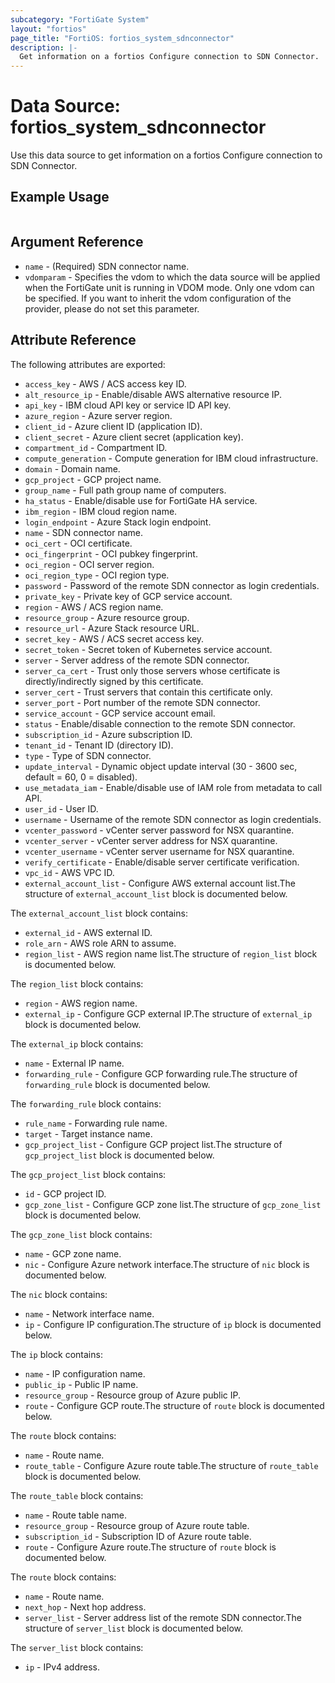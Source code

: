 ```yaml
---
subcategory: "FortiGate System"
layout: "fortios"
page_title: "FortiOS: fortios_system_sdnconnector"
description: |-
  Get information on a fortios Configure connection to SDN Connector.
---
```


# Data Source: fortios_system_sdnconnector
Use this data source to get information on a fortios Configure connection to SDN Connector.


## Example Usage

```hcl

```

## Argument Reference

* `name` - (Required) SDN connector name.
* `vdomparam` - Specifies the vdom to which the data source will be applied when the FortiGate unit is running in VDOM mode. Only one vdom can be specified. If you want to inherit the vdom configuration of the provider, please do not set this parameter.

## Attribute Reference

The following attributes are exported:

* `access_key` - AWS / ACS access key ID.
* `alt_resource_ip` - Enable/disable AWS alternative resource IP.
* `api_key` - IBM cloud API key or service ID API key.
* `azure_region` - Azure server region.
* `client_id` - Azure client ID (application ID).
* `client_secret` - Azure client secret (application key).
* `compartment_id` - Compartment ID.
* `compute_generation` - Compute generation for IBM cloud infrastructure.
* `domain` - Domain name.
* `gcp_project` - GCP project name.
* `group_name` - Full path group name of computers.
* `ha_status` - Enable/disable use for FortiGate HA service.
* `ibm_region` - IBM cloud region name.
* `login_endpoint` - Azure Stack login endpoint.
* `name` - SDN connector name.
* `oci_cert` - OCI certificate.
* `oci_fingerprint` - OCI pubkey fingerprint.
* `oci_region` - OCI server region.
* `oci_region_type` - OCI region type.
* `password` - Password of the remote SDN connector as login credentials.
* `private_key` - Private key of GCP service account.
* `region` - AWS / ACS region name.
* `resource_group` - Azure resource group.
* `resource_url` - Azure Stack resource URL.
* `secret_key` - AWS / ACS secret access key.
* `secret_token` - Secret token of Kubernetes service account.
* `server` - Server address of the remote SDN connector.
* `server_ca_cert` - Trust only those servers whose certificate is directly/indirectly signed by this certificate.
* `server_cert` - Trust servers that contain this certificate only.
* `server_port` - Port number of the remote SDN connector.
* `service_account` - GCP service account email.
* `status` - Enable/disable connection to the remote SDN connector.
* `subscription_id` - Azure subscription ID.
* `tenant_id` - Tenant ID (directory ID).
* `type` - Type of SDN connector.
* `update_interval` - Dynamic object update interval (30 - 3600 sec, default = 60, 0 = disabled).
* `use_metadata_iam` - Enable/disable use of IAM role from metadata to call API.
* `user_id` - User ID.
* `username` - Username of the remote SDN connector as login credentials.
* `vcenter_password` - vCenter server password for NSX quarantine.
* `vcenter_server` - vCenter server address for NSX quarantine.
* `vcenter_username` - vCenter server username for NSX quarantine.
* `verify_certificate` - Enable/disable server certificate verification.
* `vpc_id` - AWS VPC ID.
* `external_account_list` - Configure AWS external account list.The structure of `external_account_list` block is documented below.

The `external_account_list` block contains:

* `external_id` - AWS external ID.
* `role_arn` - AWS role ARN to assume.
* `region_list` - AWS region name list.The structure of `region_list` block is documented below.

The `region_list` block contains:

* `region` - AWS region name.
* `external_ip` - Configure GCP external IP.The structure of `external_ip` block is documented below.

The `external_ip` block contains:

* `name` - External IP name.
* `forwarding_rule` - Configure GCP forwarding rule.The structure of `forwarding_rule` block is documented below.

The `forwarding_rule` block contains:

* `rule_name` - Forwarding rule name.
* `target` - Target instance name.
* `gcp_project_list` - Configure GCP project list.The structure of `gcp_project_list` block is documented below.

The `gcp_project_list` block contains:

* `id` - GCP project ID.
* `gcp_zone_list` - Configure GCP zone list.The structure of `gcp_zone_list` block is documented below.

The `gcp_zone_list` block contains:

* `name` - GCP zone name.
* `nic` - Configure Azure network interface.The structure of `nic` block is documented below.

The `nic` block contains:

* `name` - Network interface name.
* `ip` - Configure IP configuration.The structure of `ip` block is documented below.

The `ip` block contains:

* `name` - IP configuration name.
* `public_ip` - Public IP name.
* `resource_group` - Resource group of Azure public IP.
* `route` - Configure GCP route.The structure of `route` block is documented below.

The `route` block contains:

* `name` - Route name.
* `route_table` - Configure Azure route table.The structure of `route_table` block is documented below.

The `route_table` block contains:

* `name` - Route table name.
* `resource_group` - Resource group of Azure route table.
* `subscription_id` - Subscription ID of Azure route table.
* `route` - Configure Azure route.The structure of `route` block is documented below.

The `route` block contains:

* `name` - Route name.
* `next_hop` - Next hop address.
* `server_list` - Server address list of the remote SDN connector.The structure of `server_list` block is documented below.

The `server_list` block contains:

* `ip` - IPv4 address.
